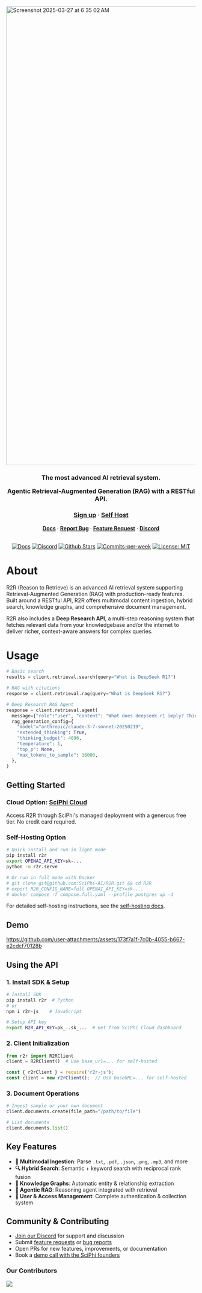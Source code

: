 <img width="1217" alt="Screenshot 2025-03-27 at 6 35 02 AM" src="https://github.com/user-attachments/assets/10b530a6-527f-4335-b2e4-ceaa9fc1219f" />

<h3 align="center">
The most advanced AI retrieval system.

Agentic Retrieval-Augmented Generation (RAG) with a RESTful API.
</h3>

<div align="center">
   <div>
      <h3>
         <a href="https://app.sciphi.ai"><strong>Sign up</strong></a> ·
         <a href="https://r2r-docs.sciphi.ai/self-hosting/installation/overview"><strong>Self Host</strong></a>
      </h3>
   </div>
   <div>
      <a href="https://r2r-docs.sciphi.ai/"><strong>Docs</strong></a> ·
      <a href="https://github.com/SciPhi-AI/R2R/issues/new?assignees=&labels=&projects=&template=bug_report.md&title="><strong>Report Bug</strong></a> ·
      <a href="https://github.com/SciPhi-AI/R2R/issues/new?assignees=&labels=&projects=&template=feature_request.md&title="><strong>Feature Request</strong></a> ·
      <a href="https://discord.gg/p6KqD2kjtB"><strong>Discord</strong></a>
   </div>
   <br />
   <p align="center">
    <a href="https://r2r-docs.sciphi.ai"><img src="https://img.shields.io/badge/docs.sciphi.ai-3F16E4" alt="Docs"></a>
    <a href="https://discord.gg/p6KqD2kjtB"><img src="https://img.shields.io/discord/1120774652915105934?style=social&logo=discord" alt="Discord"></a>
    <a href="https://github.com/SciPhi-AI"><img src="https://img.shields.io/github/stars/SciPhi-AI/R2R" alt="Github Stars"></a>
    <a href="https://github.com/SciPhi-AI/R2R/pulse"><img src="https://img.shields.io/github/commit-activity/w/SciPhi-AI/R2R" alt="Commits-per-week"></a>
    <a href="https://opensource.org/licenses/MIT"><img src="https://img.shields.io/badge/License-MIT-purple.svg" alt="License: MIT"></a>
  </p>
</div>

# About
R2R (Reason to Retrieve) is an advanced AI retrieval system supporting Retrieval-Augmented Generation (RAG) with production-ready features. Built around a RESTful API, R2R offers multimodal content ingestion, hybrid search, knowledge graphs, and comprehensive document management.

R2R also includes a **Deep Research API**, a multi-step reasoning system that fetches relevant data from your knowledgebase and/or the internet to deliver richer, context-aware answers for complex queries.

# Usage

```python
# Basic search
results = client.retrieval.search(query="What is DeepSeek R1?")

# RAG with citations
response = client.retrieval.rag(query="What is DeepSeek R1?")

# Deep Research RAG Agent
response = client.retrieval.agent(
  message={"role":"user", "content": "What does deepseek r1 imply? Think about market, societal implications, and more."},
  rag_generation_config={
    "model"="anthropic/claude-3-7-sonnet-20250219",
    "extended_thinking": True,
    "thinking_budget": 4096,
    "temperature": 1,
    "top_p": None,
    "max_tokens_to_sample": 16000,
  },
)
```



## Getting Started

### Cloud Option: [SciPhi Cloud](https://app.sciphi.ai)
Access R2R through SciPhi's managed deployment with a generous free tier. No credit card required.

### Self-Hosting Option

```bash
# Quick install and run in light mode
pip install r2r
export OPENAI_API_KEY=sk-...
python -m r2r.serve

# Or run in full mode with Docker
# git clone git@github.com:SciPhi-AI/R2R.git && cd R2R
# export R2R_CONFIG_NAME=full OPENAI_API_KEY=sk-...
# docker compose -f compose.full.yaml --profile postgres up -d
```

For detailed self-hosting instructions, see the [self-hosting docs](https://r2r-docs.sciphi.ai/self-hosting/installation/overview).

## Demo
https://github.com/user-attachments/assets/173f7a1f-7c0b-4055-b667-e2cdcf70128b

## Using the API

### 1. Install SDK & Setup

```bash
# Install SDK
pip install r2r  # Python
# or
npm i r2r-js    # JavaScript

# Setup API key
export R2R_API_KEY=pk_..sk_...  # Get from SciPhi Cloud dashboard
```

### 2. Client Initialization

```python
from r2r import R2RClient
client = R2RClient()  # Use base_url=... for self-hosted
```

```javascript
const { r2rClient } = require('r2r-js');
const client = new r2rClient();  // Use baseURL=... for self-hosted
```

### 3. Document Operations

```python
# Ingest sample or your own document
client.documents.create(file_path="/path/to/file")

# List documents
client.documents.list()
```


## Key Features

- **📁 Multimodal Ingestion**: Parse `.txt`, `.pdf`, `.json`, `.png`, `.mp3`, and more
- **🔍 Hybrid Search**: Semantic + keyword search with reciprocal rank fusion
- **🔗 Knowledge Graphs**: Automatic entity & relationship extraction
- **🤖 Agentic RAG**: Reasoning agent integrated with retrieval
- **🔐 User & Access Management**: Complete authentication & collection system

## Community & Contributing

- [Join our Discord](https://discord.gg/p6KqD2kjtB) for support and discussion
- Submit [feature requests](https://github.com/SciPhi-AI/R2R/issues/new?assignees=&labels=&projects=&template=feature_request.md&title=) or [bug reports](https://github.com/SciPhi-AI/R2R/issues/new?assignees=&labels=&projects=&template=bug_report.md&title=)
- Open PRs for new features, improvements, or documentation
- Book a [demo call with the SciPhi founders](https://calendly.com/owen-uzg/sciphi-demo)

### Our Contributors
<a href="https://github.com/SciPhi-AI/R2R/graphs/contributors">
  <img src="https://contrib.rocks/image?repo=SciPhi-AI/R2R" />
</a>
